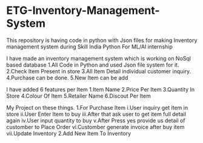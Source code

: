 # ETG-Inventory-Management-System
This repository is having code in python with Json files for making Inventory management system during Skill India Python For ML/AI internship

I have made an inventory management system which is working on NoSql based database
 1.All Code in Python and used Json file system for it.
 2.Check Item Present in store
 3.All Item Detail individual customer inquiry.
 4.Purchase can be done.
 5.New Item can be add

I have added 6 features per Item
 1.Item Name
 2.Price Per Item
 3.Quantity In Store
 4.Colour Of Item
 5.Retailer Name
 6.Discout Per Item
 
My Project on these things.
 1.For Purchase Item
  i.User inquiry get item in store
  ii.User Enter Item to buy
  iii.After that ask user to get item full detail again
  iv.User input quantity to buy
  v.After Press yes provide us detail of customber to Place Order
  vi.Customber generate invoice after buy item
  vii.Update Inventory
 2.Add New Item To Inventory
 
